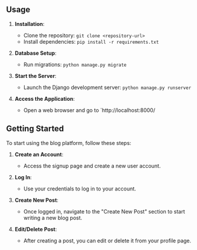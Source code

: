## Usage

1. **Installation**:
   - Clone the repository: `git clone <repository-url>`
   - Install dependencies: `pip install -r requirements.txt`

2. **Database Setup**:
   - Run migrations: `python manage.py migrate`

3. **Start the Server**:
   - Launch the Django development server: `python manage.py runserver`

4. **Access the Application**:
   - Open a web browser and go to `http://localhost:8000/


## Getting Started

To start using the blog platform, follow these steps:

1. **Create an Account**:
   - Access the signup page and create a new user account.

2. **Log In**:
   - Use your credentials to log in to your account.

3. **Create New Post**:
   - Once logged in, navigate to the "Create New Post" section to start writing a new blog post.

4. **Edit/Delete Post**:
   - After creating a post, you can edit or delete it from your profile page.
